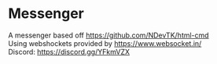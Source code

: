 # Messenger
A messenger based off https://github.com/NDevTK/html-cmd  
Using webshockets provided by https://www.websocket.in/  
Discord: https://discord.gg/YFkmVZX
